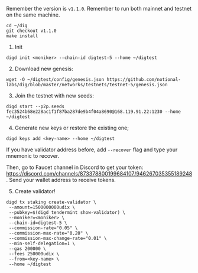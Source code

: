 Remember the version is `v1.1.0`. Remember to run both mainnet and testnet on the same machine.
```
cd ~/dig
git checkout v1.1.0
make install
```
1. Init
```
digd init <moniker> --chain-id digtest-5 --home ~/digtest
```
2. Download new genesis:
```
wget -O ~/digtest/config/genesis.json https://github.com/notional-labs/dig/blob/master/networks/testnets/testnet-5/genesis.json
```
3. Join the testnet with new seeds:
```
digd start --p2p.seeds fec3524b68e228ac1f1f87ba287de9b4f04a8690@168.119.91.22:1230 --home ~/digtest
```
4. Generate new keys or restore the existing one;
```
digd keys add <key-name> --home ~/digtest
```
If you have validator address before, add `--recover` flag and type your mnemonic to recover.

Then, go to Faucet channel in Discord to get your token: https://discord.com/channels/873378800199684107/946267035355189248. Send your wallet address to receive tokens.

5. Create validator! 
 ```
 digd tx staking create-validator \
  --amount=1500000000udix \
  --pubkey=$(digd tendermint show-validator) \
  --moniker=<moniker> \
  --chain-id=digtest-5 \
  --commission-rate="0.05" \
  --commission-max-rate="0.20" \
  --commission-max-change-rate="0.01" \
  --min-self-delegation=1 \
  --gas 200000 \
  --fees 250000udix \
  --from=<key-name> \
  --home ~/digtest
 ```
